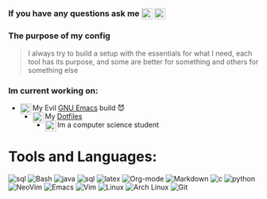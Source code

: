 ### If you have any questions ask me  [<img align="center" alt="Reddit" width="22px" src="https://cdn.icon-icons.com/icons2/673/PNG/512/reddit_icon-icons.com_60458.png" />][Reddit] [<img align="center" alt="Github" width="22px" src="https://cdn.icon-icons.com/icons2/2351/PNG/512/logo_github_icon_143196.png" />][Reddit]

[Reddit]:https://www.reddit.com/user/Rompicapoo
[Github]:https://github.com/Rompicapo

### The purpose of my config
> I always try to build a setup with the essentials for what I need, each tool has its purpose, and some are better for something and others for something else

### Im current working on:
- My Evil [GNU Emacs](https://github.com/Rompicapo/Dotfiles/blob/master/.emacs.d/init.el) build 😈 <img align="left" width="22px" src="https://cdn.icon-icons.com/icons2/1381/PNG/512/emacs_93840.png" />
- My [Dotfiles](https://github.com/Rompicapo/Dotfiles) <img align="left" width="22px" src="https://cdn.icon-icons.com/icons2/1508/PNG/512/distributorlogoarchlinux_103805.png" />
- Im a computer science student <img align="left" width="22px" src="https://cdn.icon-icons.com/icons2/567/PNG/512/bookshelf_icon-icons.com_54414.png" />

# Tools and Languages:
![sql](https://img.shields.io/badge/-Sql-05122A?style=flat&logo=mysql)
![Bash](https://img.shields.io/badge/-Bash-05122A?style=flat&logo=gnu-bash&logoColor=4EAA25)
![java](https://img.shields.io/badge/-Java-05122A?style=flat&logo=java)
![sql](https://img.shields.io/badge/-Sql-05122A?style=flat&logo=mysql)
![latex](https://img.shields.io/badge/-Latex-05122A?style=flat&logo=latex)
![Org-mode](https://img.shields.io/badge/-OrgMode-05122A?style=flat&logo=org)
![Markdown](https://img.shields.io/badge/-Markdown-05122A?style=flat&logo=markdown)
![c](https://img.shields.io/badge/-05122A?style=flat&logo=c)
![python](https://img.shields.io/badge/-Python-05122A?style=flat&logo=python)
![NeoVim](https://img.shields.io/badge/-NeoVim-05122A?style=flat&logo=neovim&logoColor=4b9e4b)
![Emacs](https://img.shields.io/badge/-Emacs-05122A?style=flat&logo=gnu-emacs)
![Vim](https://img.shields.io/badge/-Vim-05122A?style=flat&logo=vim&logoColor=4EAA25)
![Linux](https://img.shields.io/badge/-Linux-05122A?style=flat&logo=linux&logoColor=dfb914)
![Arch Linux](https://img.shields.io/badge/-Arch-05122A?style=flat&logo=archlinux&logoColor=3399cc)
![Git](https://img.shields.io/badge/-Git-05122A?style=flat&logo=git)


